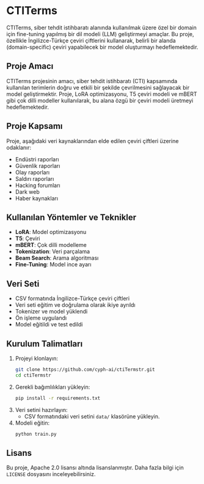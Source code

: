 # CTITerms

CTITerms, siber tehdit istihbaratı alanında kullanılmak üzere özel bir domain için fine-tuning yapılmış bir dil modeli (LLM) geliştirmeyi amaçlar. Bu proje, özellikle İngilizce-Türkçe çeviri çiftlerini kullanarak, belirli bir alanda (domain-specific) çeviri yapabilecek bir model oluşturmayı hedeflemektedir.

## Proje Amacı
CTITerms projesinin amacı, siber tehdit istihbaratı (CTI) kapsamında kullanılan terimlerin doğru ve etkili bir şekilde çevrilmesini sağlayacak bir model geliştirmektir. Proje, LoRA optimizasyonu, T5 çeviri modeli ve mBERT gibi çok dilli modeller kullanılarak, bu alana özgü bir çeviri modeli üretmeyi hedeflemektedir.

## Proje Kapsamı
Proje, aşağıdaki veri kaynaklarından elde edilen çeviri çiftleri üzerine odaklanır:
- Endüstri raporları
- Güvenlik raporları
- Olay raporları
- Saldırı raporları
- Hacking forumları
- Dark web
- Haber kaynakları

## Kullanılan Yöntemler ve Teknikler
- **LoRA**: Model optimizasyonu
- **T5**: Çeviri
- **mBERT**: Çok dilli modelleme
- **Tokenization**: Veri parçalama
- **Beam Search**: Arama algoritması
- **Fine-Tuning**: Model ince ayarı

## Veri Seti
- CSV formatında İngilizce-Türkçe çeviri çiftleri
- Veri seti eğitim ve doğrulama olarak ikiye ayrıldı
- Tokenizer ve model yüklendi
- Ön işleme uygulandı
- Model eğitildi ve test edildi

## Kurulum Talimatları
1. Projeyi klonlayın:
    ```bash
    git clone https://github.com/cyph-ai/ctiTermstr.git
    cd ctiTermstr
    ```
2. Gerekli bağımlılıkları yükleyin:
    ```bash
    pip install -r requirements.txt
    ```
3. Veri setini hazırlayın:
    - CSV formatındaki veri setini `data/` klasörüne yükleyin.
4. Modeli eğitin:
    ```bash
    python train.py
    ```

## Lisans
Bu proje, Apache 2.0 lisansı altında lisanslanmıştır. Daha fazla bilgi için `LICENSE` dosyasını inceleyebilirsiniz.
